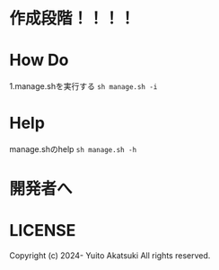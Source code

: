 # 作成段階！！！！
# How Do
1.manage.shを実行する
```sh manage.sh -i```
# Help
manage.shのhelp
```sh manage.sh -h```

# 開発者へ

# LICENSE
Copyright (c) 2024- Yuito Akatsuki All rights reserved.